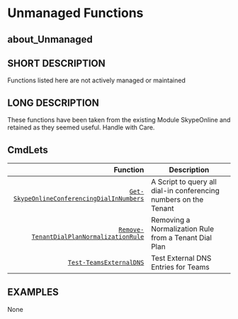 ﻿# Unmanaged Functions

## about_Unmanaged

## SHORT DESCRIPTION

Functions listed here are not actively managed or maintained

## LONG DESCRIPTION

These functions have been taken from the existing Module SkypeOnline and retained as they seemed useful.
Handle with Care.

## CmdLets

|                                                                                  Function | Description                                                      |
| ----------------------------------------------------------------------------------------: | ---------------------------------------------------------------- |
| [`Get-SkypeOnlineConferencingDialInNumbers`](Get-SkypeOnlineConferencingDialInNumbers.md) | A Script to query all dial-in conferencing numbers on the Tenant |
|     [`Remove-TenantDialPlanNormalizationRule`](Remove-TenantDialPlanNormalizationRule.md) | Removing a Normalization Rule from a Tenant Dial Plan            |
|                                       [`Test-TeamsExternalDNS`](Test-TeamsExternalDNS.md) | Test External DNS Entries for Teams                              |

## EXAMPLES

None
